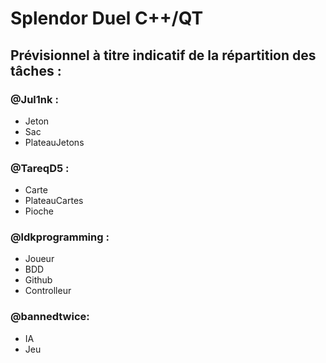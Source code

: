 # Splendor Duel C++/QT 

## Prévisionnel à titre indicatif de la répartition des tâches :

### @Jul1nk : 
- Jeton
- Sac
- PlateauJetons

### @TareqD5 :

- Carte
- PlateauCartes
- Pioche


### @ldkprogramming :

- Joueur
- BDD
- Github
- Controlleur

### @bannedtwice:

- IA
- Jeu
